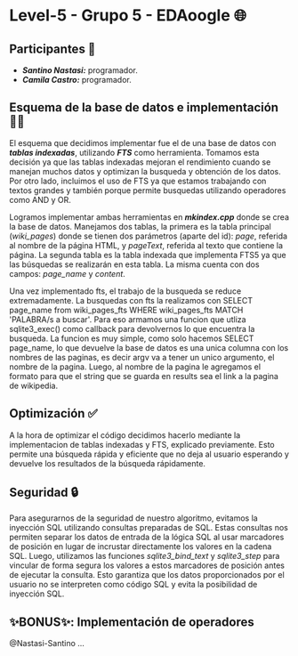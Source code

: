 # Level-5 - Grupo 5 - EDAoogle 🌐

## Participantes 👥

* ***Santino Nastasi:*** programador.
* ***Camila Castro:*** programador.

## Esquema de la base de datos e implementación 🧑‍💻

El esquema que decidimos implementar fue el de una base de datos con ***tablas indexadas***, utilizando ***FTS*** como herramienta. Tomamos esta decisión ya que las tablas indexadas mejoran el rendimiento cuando se manejan muchos datos y optimizan la busqueda y obtención de los datos. Por otro lado, incluimos el uso de FTS ya que estamos trabajando con textos grandes y también porque permite busquedas utilizando operadores como AND y OR. 

Logramos implementar ambas herramientas en ***mkindex.cpp*** donde se crea la base de datos. Manejamos dos tablas, la primera es la tabla principal (*wiki_pages*) donde se tienen dos parámetros (aparte del id): *page*, referida al nombre de la página HTML, y *pageText*, referida al texto que contiene la página. La segunda tabla es la tabla indexada que implementa FTS5 ya que las búsquedas se realizarán en esta tabla. La misma cuenta con dos campos: *page_name* y *content*.

Una vez implementado fts, el trabajo de la busqueda se reduce extremadamente. La busquedas con fts la realizamos con SELECT page_name from wiki_pages_fts WHERE wiki_pages_fts MATCH 'PALABRA/s a buscar'. Para eso armamos una funcion que utliza sqlite3_exec() como callback para devolvernos lo que encuentra la busqueda. La funcion es muy simple, como solo hacemos SELECT page_name, lo que devuelve la base de datos es una unica columna con los nombres de las paginas, es decir argv va a tener un unico argumento, el nombre de la pagina. Luego, al nombre de la pagina le agregamos el formato para que el string que se guarda en results sea el link a la pagina de wikipedia.

## Optimización ✅

A la hora de optimizar el código decidimos hacerlo mediante la implementacion de tablas indexadas y FTS, explicado previamente. Esto permite una búsqueda rápida y eficiente que no deja al usuario esperando y devuelve los resultados de la búsqueda rápidamente.

## Seguridad 🔒

Para asegurarnos de la seguridad de nuestro algoritmo, evitamos la inyección SQL utilizando consultas preparadas de SQL. Estas consultas nos permiten separar los datos de entrada de la lógica SQL al usar marcadores de posición en lugar de incrustar directamente los valores en la cadena SQL. Luego, utilizamos las funciones *sqlite3_bind_text* y *sqlite3_step* para vincular de forma segura los valores a estos marcadores de posición antes de ejecutar la consulta. Esto garantiza que los datos proporcionados por el usuario no se interpreten como código SQL y evita la posibilidad de inyección SQL.

## ✨BONUS✨: Implementación de operadores 

@Nastasi-Santino ...
